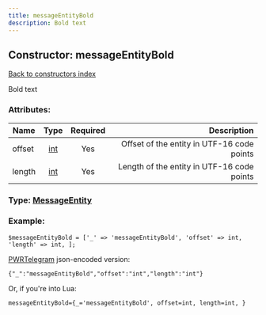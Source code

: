 ```yaml
---
title: messageEntityBold
description: Bold text
---
```

## Constructor: messageEntityBold  
[Back to constructors index](index.md)



Bold text

### Attributes:

| Name     |    Type       | Required | Description |
|----------|:-------------:|:--------:|------------:|
|offset|[int](../types/int.md) | Yes|Offset of the entity in UTF-16 code points|
|length|[int](../types/int.md) | Yes|Length of the entity in UTF-16 code points|



### Type: [MessageEntity](../types/MessageEntity.md)


### Example:

```
$messageEntityBold = ['_' => 'messageEntityBold', 'offset' => int, 'length' => int, ];
```  

[PWRTelegram](https://pwrtelegram.xyz) json-encoded version:

```
{"_":"messageEntityBold","offset":"int","length":"int"}
```


Or, if you're into Lua:  


```
messageEntityBold={_='messageEntityBold', offset=int, length=int, }

```


